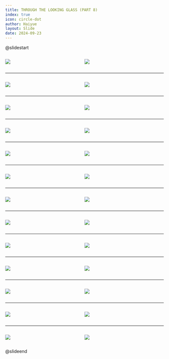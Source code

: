 ```yaml
---
title: THROUGH THE LOOKING GLASS (PART 8)
index: true
icon: circle-dot
author: Haiyue
layout: Slide
date: 2024-09-23
---
```

 
@slidestart

<div style="display:flex">
<div style="flex:1">

![](https://raw.githubusercontent.com/yclord/reading/refs/heads/master/english/Level-Y/THROUGH%20THE%20LOOKING%20GLASS%20(PART%208)/001.webp)
</div>
<div style="flex:1">

![](https://raw.githubusercontent.com/yclord/reading/refs/heads/master/english/Level-Y/THROUGH%20THE%20LOOKING%20GLASS%20(PART%208)/002.webp)
</div>
</div>

---

<div style="display:flex">
<div style="flex:1">

![](https://raw.githubusercontent.com/yclord/reading/refs/heads/master/english/Level-Y/THROUGH%20THE%20LOOKING%20GLASS%20(PART%208)/003.webp)
</div>
<div style="flex:1">

![](https://raw.githubusercontent.com/yclord/reading/refs/heads/master/english/Level-Y/THROUGH%20THE%20LOOKING%20GLASS%20(PART%208)/004.webp)
</div>
</div>

---

<div style="display:flex">
<div style="flex:1">

![](https://raw.githubusercontent.com/yclord/reading/refs/heads/master/english/Level-Y/THROUGH%20THE%20LOOKING%20GLASS%20(PART%208)/005.webp)
</div>
<div style="flex:1">

![](https://raw.githubusercontent.com/yclord/reading/refs/heads/master/english/Level-Y/THROUGH%20THE%20LOOKING%20GLASS%20(PART%208)/006.webp)
</div>
</div>

---

<div style="display:flex">
<div style="flex:1">

![](https://raw.githubusercontent.com/yclord/reading/refs/heads/master/english/Level-Y/THROUGH%20THE%20LOOKING%20GLASS%20(PART%208)/007.webp)
</div>
<div style="flex:1">

![](https://raw.githubusercontent.com/yclord/reading/refs/heads/master/english/Level-Y/THROUGH%20THE%20LOOKING%20GLASS%20(PART%208)/008.webp)
</div>
</div>

---

<div style="display:flex">
<div style="flex:1">

![](https://raw.githubusercontent.com/yclord/reading/refs/heads/master/english/Level-Y/THROUGH%20THE%20LOOKING%20GLASS%20(PART%208)/009.webp)
</div>
<div style="flex:1">

![](https://raw.githubusercontent.com/yclord/reading/refs/heads/master/english/Level-Y/THROUGH%20THE%20LOOKING%20GLASS%20(PART%208)/010.webp)
</div>
</div>

---

<div style="display:flex">
<div style="flex:1">

![](https://raw.githubusercontent.com/yclord/reading/refs/heads/master/english/Level-Y/THROUGH%20THE%20LOOKING%20GLASS%20(PART%208)/011.webp)
</div>
<div style="flex:1">

![](https://raw.githubusercontent.com/yclord/reading/refs/heads/master/english/Level-Y/THROUGH%20THE%20LOOKING%20GLASS%20(PART%208)/012.webp)
</div>
</div>

---

<div style="display:flex">
<div style="flex:1">

![](https://raw.githubusercontent.com/yclord/reading/refs/heads/master/english/Level-Y/THROUGH%20THE%20LOOKING%20GLASS%20(PART%208)/013.webp)
</div>
<div style="flex:1">

![](https://raw.githubusercontent.com/yclord/reading/refs/heads/master/english/Level-Y/THROUGH%20THE%20LOOKING%20GLASS%20(PART%208)/014.webp)
</div>
</div>

---

<div style="display:flex">
<div style="flex:1">

![](https://raw.githubusercontent.com/yclord/reading/refs/heads/master/english/Level-Y/THROUGH%20THE%20LOOKING%20GLASS%20(PART%208)/015.webp)
</div>
<div style="flex:1">

![](https://raw.githubusercontent.com/yclord/reading/refs/heads/master/english/Level-Y/THROUGH%20THE%20LOOKING%20GLASS%20(PART%208)/016.webp)
</div>
</div>

---

<div style="display:flex">
<div style="flex:1">

![](https://raw.githubusercontent.com/yclord/reading/refs/heads/master/english/Level-Y/THROUGH%20THE%20LOOKING%20GLASS%20(PART%208)/017.webp)
</div>
<div style="flex:1">

![](https://raw.githubusercontent.com/yclord/reading/refs/heads/master/english/Level-Y/THROUGH%20THE%20LOOKING%20GLASS%20(PART%208)/018.webp)
</div>
</div>

---

<div style="display:flex">
<div style="flex:1">

![](https://raw.githubusercontent.com/yclord/reading/refs/heads/master/english/Level-Y/THROUGH%20THE%20LOOKING%20GLASS%20(PART%208)/019.webp)
</div>
<div style="flex:1">

![](https://raw.githubusercontent.com/yclord/reading/refs/heads/master/english/Level-Y/THROUGH%20THE%20LOOKING%20GLASS%20(PART%208)/020.webp)
</div>
</div>

---

<div style="display:flex">
<div style="flex:1">

![](https://raw.githubusercontent.com/yclord/reading/refs/heads/master/english/Level-Y/THROUGH%20THE%20LOOKING%20GLASS%20(PART%208)/021.webp)
</div>
<div style="flex:1">

![](https://raw.githubusercontent.com/yclord/reading/refs/heads/master/english/Level-Y/THROUGH%20THE%20LOOKING%20GLASS%20(PART%208)/022.webp)
</div>
</div>

---

<div style="display:flex">
<div style="flex:1">

![](https://raw.githubusercontent.com/yclord/reading/refs/heads/master/english/Level-Y/THROUGH%20THE%20LOOKING%20GLASS%20(PART%208)/023.webp)
</div>
<div style="flex:1">

![](https://raw.githubusercontent.com/yclord/reading/refs/heads/master/english/Level-Y/THROUGH%20THE%20LOOKING%20GLASS%20(PART%208)/024.webp)
</div>
</div>

---

<div style="display:flex">
<div style="flex:1">

![](https://raw.githubusercontent.com/yclord/reading/refs/heads/master/english/Level-Y/THROUGH%20THE%20LOOKING%20GLASS%20(PART%208)/025.webp)
</div>
<div style="flex:1">

![](https://raw.githubusercontent.com/yclord/reading/refs/heads/master/english/Level-Y/THROUGH%20THE%20LOOKING%20GLASS%20(PART%208)/026.webp)
</div>
</div>

@slideend